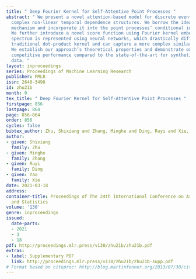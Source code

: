 ```yaml
---
title: " Deep Fourier Kernel for Self-Attentive Point Processes "
abstract: " We present a novel attention-based model for discrete event data to capture
  complex non-linear temporal dependence structures. We borrow the idea from the attention
  mechanism and incorporate it into the point processes’ conditional intensity function.
  We further introduce a novel score function using Fourier kernel embedding, whose
  spectrum is represented using neural networks, which drastically differs from the
  traditional dot-product kernel and can capture a more complex similarity structure.
  We establish our approach’s theoretical properties and demonstrate our approach’s
  competitive performance compared to the state-of-the-art for synthetic and real
  data. "
layout: inproceedings
series: Proceedings of Machine Learning Research
publisher: PMLR
issn: 2640-3498
id: zhu21b
month: 0
tex_title: " Deep Fourier Kernel for Self-Attentive Point Processes "
firstpage: 856
lastpage: 864
page: 856-864
order: 856
cycles: false
bibtex_author: Zhu, Shixiang and Zhang, Minghe and Ding, Ruyi and Xie, Yao
author:
- given: Shixiang
  family: Zhu
- given: Minghe
  family: Zhang
- given: Ruyi
  family: Ding
- given: Yao
  family: Xie
date: 2021-03-18
address: 
container-title: Proceedings of The 24th International Conference on Artificial Intelligence
  and Statistics
volume: '130'
genre: inproceedings
issued:
  date-parts:
  - 2021
  - 3
  - 18
pdf: http://proceedings.mlr.press/v130/zhu21b/zhu21b.pdf
extras:
- label: Supplementary PDF
  link: http://proceedings.mlr.press/v130/zhu21b/zhu21b-supp.pdf
# Format based on citeproc: http://blog.martinfenner.org/2013/07/30/citeproc-yaml-for-bibliographies/
---
```

